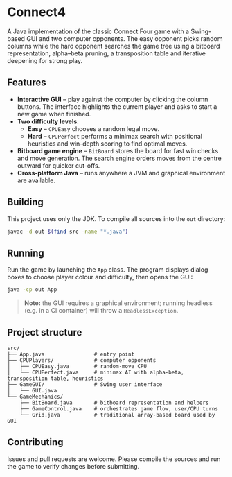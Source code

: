 # Connect4

A Java implementation of the classic Connect Four game with a Swing-based GUI and two computer opponents.  The easy opponent picks random columns while the hard opponent searches the game tree using a bitboard representation, alpha–beta pruning, a transposition table and iterative deepening for strong play.

## Features

* **Interactive GUI** &ndash; play against the computer by clicking the column buttons.  The interface highlights the current player and asks to start a new game when finished.
* **Two difficulty levels**:
  * **Easy** &ndash; `CPUEasy` chooses a random legal move.
  * **Hard** &ndash; `CPUPerfect` performs a minimax search with positional heuristics and win-depth scoring to find optimal moves.
* **Bitboard game engine** &ndash; `BitBoard` stores the board for fast win checks and move generation.  The search engine orders moves from the centre outward for quicker cut-offs.
* **Cross-platform Java** &ndash; runs anywhere a JVM and graphical environment are available.

## Building

This project uses only the JDK.  To compile all sources into the `out` directory:

```bash
javac -d out $(find src -name "*.java")
```

## Running

Run the game by launching the `App` class.  The program displays dialog boxes to choose player colour and difficulty, then opens the GUI:

```bash
java -cp out App
```

> **Note:** the GUI requires a graphical environment; running headless (e.g. in a CI container) will throw a `HeadlessException`.

## Project structure

```
src/
├── App.java                # entry point
├── CPUPlayers/             # computer opponents
│   ├── CPUEasy.java        # random-move CPU
│   └── CPUPerfect.java     # minimax AI with alpha-beta, transposition table, heuristics
├── GameGUI/                # Swing user interface
│   └── GUI.java
└── GameMechanics/
    ├── BitBoard.java       # bitboard representation and helpers
    ├── GameControl.java    # orchestrates game flow, user/CPU turns
    └── Grid.java           # traditional array-based board used by GUI
```

## Contributing

Issues and pull requests are welcome.  Please compile the sources and run the game to verify changes before submitting.
